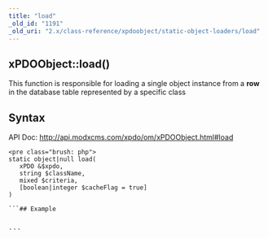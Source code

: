 ```yaml
---
title: "load"
_old_id: "1191"
_old_uri: "2.x/class-reference/xpdoobject/static-object-loaders/load"
---
```


## xPDOObject::load()

This function is responsible for loading a single object instance from a **row** in the database table represented by a specific class

## Syntax

API Doc: <http://api.modxcms.com/xpdo/om/xPDOObject.html#load>

```
<pre class="brush: php">
static object|null load(
   xPDO &$xpdo,
   string $className,
   mixed $criteria,
   [boolean|integer $cacheFlag = true]
)

```## Example

```
<pre class="brush: php">

```